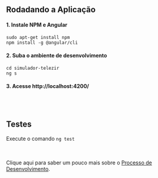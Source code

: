 ## Rodadando a Aplicação

#### 1. Instale NPM e Angular
```
sudo apt-get install npm
npm install -g @angular/cli
```

#### 2. Suba o ambiente de desenvolvimento
```
cd simulador-telezir
ng s
```

#### 3. Acesse http://localhost:4200/


<br><br>

## Testes

Execute o comando ```ng test```



<br><br>
Clique aqui para saber um pouco mais sobre o [Processo de Desenvolvimento](desenvolvimento.md).


